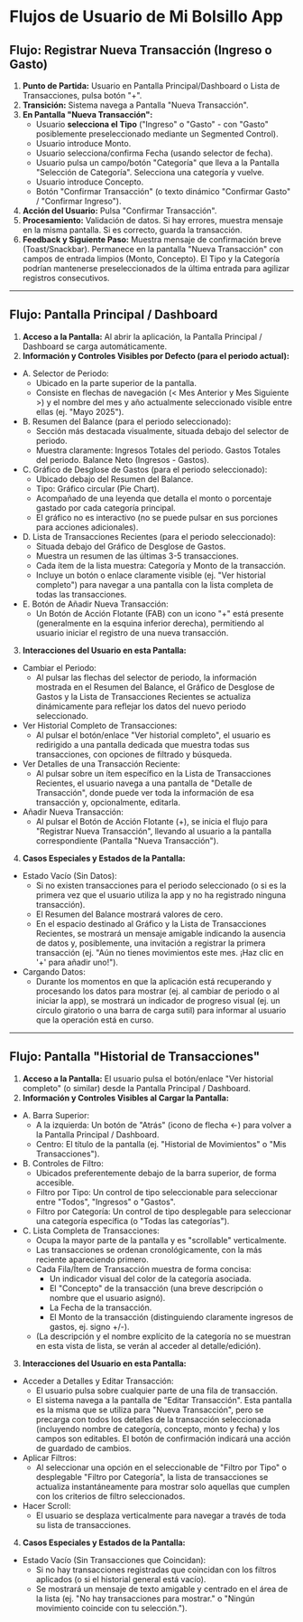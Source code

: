 # Flujos de Usuario de Mi Bolsillo App

## Flujo: Registrar Nueva Transacción (Ingreso o Gasto)

1.  **Punto de Partida:** Usuario en Pantalla Principal/Dashboard o Lista de Transacciones, pulsa botón "+".
2.  **Transición:** Sistema navega a Pantalla "Nueva Transacción".
3.  **En Pantalla "Nueva Transacción":**
    * Usuario **selecciona el Tipo** ("Ingreso" o "Gasto" - con "Gasto" posiblemente preseleccionado mediante un Segmented Control).
    * Usuario introduce Monto.
    * Usuario selecciona/confirma Fecha (usando selector de fecha).
    * Usuario pulsa un campo/botón "Categoría" que lleva a la Pantalla "Selección de Categoría". Selecciona una categoría y vuelve.
    * Usuario introduce Concepto.
    * Botón "Confirmar Transacción" (o texto dinámico "Confirmar Gasto" / "Confirmar Ingreso").
4.  **Acción del Usuario:** Pulsa "Confirmar Transacción".
5.  **Procesamiento:** Validación de datos. Si hay errores, muestra mensaje en la misma pantalla. Si es correcto, guarda la transacción.
6.  **Feedback y Siguiente Paso:** Muestra mensaje de confirmación breve (Toast/Snackbar). Permanece en la pantalla "Nueva Transacción" con campos de entrada limpios (Monto, Concepto). El Tipo y la Categoría podrían mantenerse preseleccionados de la última entrada para agilizar registros consecutivos.

---

## Flujo: Pantalla Principal / Dashboard

1. **Acceso a la Pantalla:** Al abrir la aplicación, la Pantalla Principal / Dashboard se carga automáticamente.
2. **Información y Controles Visibles por Defecto (para el periodo actual):**
* A. Selector de Periodo:
    * Ubicado en la parte superior de la pantalla.
    * Consiste en flechas de navegación (< Mes Anterior y Mes Siguiente >) y el nombre del mes y año actualmente seleccionado visible entre ellas (ej. "Mayo 2025").
* B. Resumen del Balance (para el periodo seleccionado):
    * Sección más destacada visualmente, situada debajo del selector de periodo.
    * Muestra claramente: Ingresos Totales del periodo. Gastos Totales del periodo. Balance Neto (Ingresos - Gastos).
* C. Gráfico de Desglose de Gastos (para el periodo seleccionado):
    * Ubicado debajo del Resumen del Balance.
    * Tipo: Gráfico circular (Pie Chart).
    * Acompañado de una leyenda que detalla el monto o porcentaje gastado por cada categoría principal.
    * El gráfico no es interactivo (no se puede pulsar en sus porciones para acciones adicionales).
* D. Lista de Transacciones Recientes (para el periodo seleccionado):
    * Situada debajo del Gráfico de Desglose de Gastos.
    * Muestra un resumen de las últimas 3-5 transacciones.
    * Cada ítem de la lista muestra: Categoría y Monto de la transacción.
    * Incluye un botón o enlace claramente visible (ej. "Ver historial completo") para navegar a una pantalla con la lista completa de todas las transacciones.
* E. Botón de Añadir Nueva Transacción:
    * Un Botón de Acción Flotante (FAB) con un icono "+" está presente (generalmente en la esquina inferior derecha), permitiendo al usuario iniciar el registro de una nueva transacción.
3. **Interacciones del Usuario en esta Pantalla:**
* Cambiar el Periodo:
    * Al pulsar las flechas del selector de periodo, la información mostrada en el Resumen del Balance, el Gráfico de Desglose de Gastos y la Lista de Transacciones Recientes se actualiza dinámicamente para reflejar los datos del nuevo periodo seleccionado.
* Ver Historial Completo de Transacciones:
    * Al pulsar el botón/enlace "Ver historial completo", el usuario es redirigido a una pantalla dedicada que muestra todas sus transacciones, con opciones de filtrado y búsqueda.
* Ver Detalles de una Transacción Reciente:
    * Al pulsar sobre un ítem específico en la Lista de Transacciones Recientes, el usuario navega a una pantalla de "Detalle de Transacción", donde puede ver toda la información de esa transacción y, opcionalmente, editarla.
* Añadir Nueva Transacción:
    * Al pulsar el Botón de Acción Flotante (+), se inicia el flujo para "Registrar Nueva Transacción", llevando al usuario a la pantalla correspondiente (Pantalla "Nueva Transacción").
4. **Casos Especiales y Estados de la Pantalla:**
* Estado Vacío (Sin Datos):
    * Si no existen transacciones para el periodo seleccionado (o si es la primera vez que el usuario utiliza la app y no ha registrado ninguna transacción).
    * El Resumen del Balance mostrará valores de cero.
    * En el espacio destinado al Gráfico y la Lista de Transacciones Recientes, se mostrará un mensaje amigable indicando la ausencia de datos y, posiblemente, una invitación a registrar la primera transacción (ej. "Aún no tienes movimientos este mes. ¡Haz clic en '+' para añadir uno!").
* Cargando Datos:
    * Durante los momentos en que la aplicación está recuperando y procesando los datos para mostrar (ej. al cambiar de periodo o al iniciar la app), se mostrará un indicador de progreso visual (ej. un círculo giratorio o una barra de carga sutil) para informar al usuario que la operación está en curso.

---

## Flujo: Pantalla "Historial de Transacciones"

1. **Acceso a la Pantalla:** El usuario pulsa el botón/enlace "Ver historial completo" (o similar) desde la Pantalla Principal / Dashboard.
2. **Información y Controles Visibles al Cargar la Pantalla:**
* A. Barra Superior:
    * A la izquierda: Un botón de "Atrás" (icono de flecha <-) para volver a la Pantalla Principal / Dashboard.
    * Centro: El título de la pantalla (ej. "Historial de Movimientos" o "Mis Transacciones").
* B. Controles de Filtro:
    * Ubicados preferentemente debajo de la barra superior, de forma accesible.
    * Filtro por Tipo: Un control de tipo seleccionable para seleccionar entre "Todos", "Ingresos" o "Gastos".
    * Filtro por Categoría: Un control de tipo desplegable para seleccionar una categoría específica (o "Todas las categorías").
* C. Lista Completa de Transacciones:
    * Ocupa la mayor parte de la pantalla y es "scrollable" verticalmente.
    * Las transacciones se ordenan cronológicamente, con la más reciente apareciendo primero.
    * Cada Fila/Ítem de Transacción muestra de forma concisa:
        - Un indicador visual del color de la categoría asociada.
        - El "Concepto" de la transacción (una breve descripción o nombre que el usuario asignó).
        - La Fecha de la transacción.
        - El Monto de la transacción (distinguiendo claramente ingresos de gastos, ej. signo +/-).
    * (La descripción y el nombre explícito de la categoría no se muestran en esta vista de lista, se verán al acceder al detalle/edición).
3. **Interacciones del Usuario en esta Pantalla:**
* Acceder a Detalles y Editar Transacción:
    * El usuario pulsa sobre cualquier parte de una fila de transacción.
    * El sistema navega a la pantalla de "Editar Transacción". Esta pantalla es la misma que se utiliza para "Nueva Transacción", pero se precarga con todos los detalles de la transacción seleccionada (incluyendo nombre de categoría, concepto, monto y fecha) y los campos son editables. El botón de confirmación indicará una acción de guardado de cambios.
* Aplicar Filtros:
    * Al seleccionar una opción en el seleccionable de "Filtro por Tipo" o desplegable "Filtro por Categoría", la lista de transacciones se actualiza instantáneamente para mostrar solo aquellas que cumplen con los criterios de filtro seleccionados.
* Hacer Scroll:
    * El usuario se desplaza verticalmente para navegar a través de toda su lista de transacciones.
4. **Casos Especiales y Estados de la Pantalla:**
* Estado Vacío (Sin Transacciones que Coincidan):
    * Si no hay transacciones registradas que coincidan con los filtros aplicados (o si el historial general está vacío).
    * Se mostrará un mensaje de texto amigable y centrado en el área de la lista (ej. "No hay transacciones para mostrar." o "Ningún movimiento coincide con tu selección.").